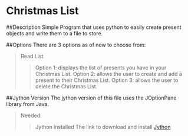 Christmas List 
==============================
##Description
Simple Program that uses python to easily create present objects and write them to a file to store.

##Options
There are 3 options as of now to choose from:
>Read List
>>Option 1: displays the list of presents you have in your Christmas List.
>>Option 2: allows the user to create and add a present to their Christmas List.
>>Option 3: allows the user to delete the Christmas List.

##Jython Version
The jython version of this file uses the JOptionPane library from Java.
>Needed:
>>Jython installed
>>The link to download and install [Jython](https://wiki.python.org/jython/InstallationInstructions)
